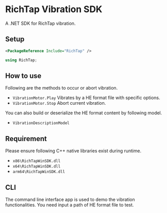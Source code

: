 # RichTap Vibration SDK

A .NET SDK for RichTap vibration.

## Setup

```xml
<PackageReference Include="RichTap" />
```

```csharp
using RichTap;
```

## How to use

Following are the methods to occur or abort vibration.

- `VibrationMotor.Play` Vibrates by a HE format file with specific options.
- `VibrationMotor.Stop` Abort current vibration.

You can also build or deserialize the HE format content by following model.

- `VibrationDescriptionModel`

## Requirement

Please ensure following C++ native libraries exist during runtime.

- `x86\RichTapWinSDK.dll`
- `x64\RichTapWinSDK.dll`
- `arm64\RichTapWinSDK.dll`

## CLI

The command line interface app is used to demo the vibration functionalities.
You need input a path of HE format file to test.
